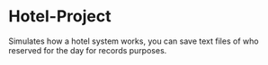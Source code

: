 # Hotel-Project
Simulates how a hotel system works, you can save text files of who reserved for the day for records purposes.
